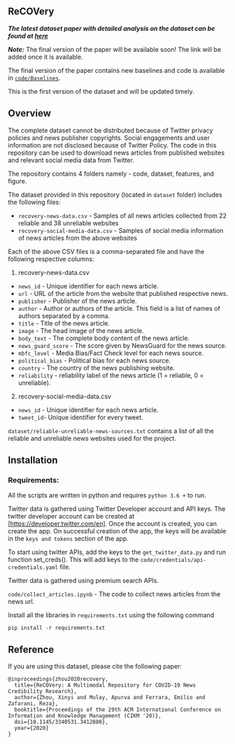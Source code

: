 

## ReCOVery

***The latest dataset paper with detailed analysis on the dataset can be found at [here](https://www.researchgate.net/publication/342093948_ReCOVery_A_Multimodal_Repository_for_COVID-19_News_Credibility_Research)***

***Note:*** The final version of the paper will be available soon! The link will be added once it is available.

The final version of the paper contains new baselines and code is available in [`code/Baselines`](https://github.com/apurvamulay/ReCOVery/tree/master/code/Baselines).  


This is the first version of the dataset and will be updated timely.

## Overview  

The complete dataset cannot be distributed because of Twitter privacy policies and news publisher copyrights.  Social engagements and user information are not disclosed because of Twitter Policy. The code in this repository can be used to download news articles from published websites and relevant social media data from Twitter. 

The repository contains 4 folders namely - code, dataset, features, and figure.

The dataset provided in this repository (located in `dataset` folder) includes the following files:

 - `recovery-news-data.csv` -  Samples of all news articles collected from 22 reliable and 38 unreliable websites 
 - `recovery-social-media-data.csv` -  Samples of social media information of news articles from the above websites

Each of the above CSV files is a comma-separated file and have the following respective columns:

1. recovery-news-data.csv
 - `news_id` - Unique identifier for each news article.
 - `url` - URL of the article from the website that published respective news. 
 - `publisher` - Publisher of the news article.
 - `author` - Author or authors of the article. This field is a list of names of authors separated by a comma.
 - `title` - Title of the news article.
 - `image` - The head image of the news article.
 - `body_text` - The complete body content of the news article.
 - `news_guard_score` - The score given by NewsGuard for the news source.
 - `mbfc_level` - Media Bias/Fact Check level for each news source.
 - `political_bias` - Political bias for each news source.
 - `country` - The country of the news publishing website.
 - `reliability` - reliability label of the news article (1 = reliable, 0 = unreliable).
 
 2. recovery-social-media-data.csv
 - `news_id` - Unique identifier for each news article.
 - `tweet_id`- Unique identifier for every tweet.

`dataset/reliable-unreliable-news-sources.txt` contains a list of all the reliable and unreliable news websites used for the project.

## Installation    

###  Requirements:

 All the scripts are written in python and requires `python 3.6 +` to run.
 
 Twitter data is gathered using Twitter Developer account and API keys. The twitter developer account can be created at
 [https://developer.twitter.com/en]. Once the account is created, you can create the app. On successful creation of the app, the keys will be  available in the `keys and tokens` section of the app.
 
 To start using twitter APIs, add the keys to the `get_twitter_data.py` and run function set_creds(). This will add keys to the `code/credentials/api-credentials.yaml` file.
 
 Twitter data is gathered using premium search APIs.
 
 `code/collect_articles.ipynb` - The code to collect news articles from the news url.

Install all the libraries in `requirements.txt` using the following command
    
    pip install -r requirements.txt
   

## Reference
If you are using this dataset, please cite the following paper:
~~~~
@inproceedings{zhou2020recovery,
  title={ReCOVery: A Multimodal Repository for COVID-19 News Credibility Research},
  author={Zhou, Xinyi and Mulay, Apurva and Ferrara, Emilio and Zafarani, Reza},
  booktitle={Proceedings of the 29th ACM International Conference on Information and Knowledge Management (CIKM '20)},
  doi={10.1145/3340531.3412880},
  year={2020}
}
~~~~


